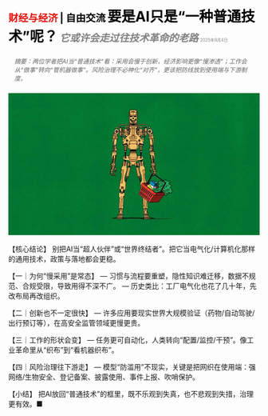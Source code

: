 <span style="color:#E3120B; font-size:14.9pt; font-weight:bold;">财经与经济</span> <span style="color:#000000; font-size:14.9pt; font-weight:bold;">| 自由交流</span>
<span style="color:#000000; font-size:21.0pt; font-weight:bold;">要是AI只是“一种普通技术”呢？</span>
<span style="color:#808080; font-size:14.9pt; font-weight:bold; font-style:italic;">它或许会走过往技术革命的老路</span>
<span style="color:#808080; font-size:6.2pt;">2025年9月4日</span>

<div style="padding:8px 12px; color:#666; font-size:9.0pt; font-style:italic; margin:12px 0;">
摘要：两位学者把AI当“普通技术”看：采用会慢于创新，经济影响更像“慢渗透”；工作会从“做事”转向“管机器做事”。风险治理不必神化“对齐”，更该把防线放到使用端与下游制度。
</div>

![](../images/063_What_if_artificial_intelligence_is_just_a_normal_technology/p0257_img01.jpeg)

【核心结论】
别把AI当“超人伙伴”或“世界终结者”。把它当电气化/计算机化那样的通用技术，政策与落地都会更稳。

【一｜为何“慢采用”是常态】
— 习惯与流程要重塑，隐性知识难迁移，数据不规范、合规受限，导致用得不深不广。
— 历史类比：工厂电气化也花了几十年，先改布局再改组织。

【二｜创新也不一定很快】
— 许多应用要现实世界大规模验证（药物/自动驾驶/出行预订等），在高安全监管领域更慢更贵。

【三｜工作的形状会变】
— 任务更可自动化，人类转向“配置/监控/干预”。像工业革命里从“织布”到“看机器织布”。

【四｜风险治理往下游走】
— 模型“防滥用”不现实，关键是把网织在使用端：强网络/生物安全、登记备案、披露使用、事件上报、吹哨保护。

【小结】
把AI放回“普通技术”的框里，既不乐观到失真，也不悲观到失措，治理更有效。■



